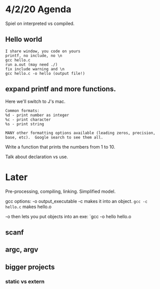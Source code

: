 # 4/2/20 Agenda
Spiel on interpreted vs compiled.

## Hello world
```
I share window, you code on yours
printf, no include, no \n
gcc hello.c
run a.out (may need ./)
fix include warning and \n
gcc hello.c -o hello (output file!)
```
## expand printf and more functions.
Here we'll switch to J's mac.
```
Common formats:
%d - print number as integer
%c - print character
%s - print string

MANY other formatting options available (leading zeros, precision, base, etc).  Google search to see them all.
```
Write a function that prints the numbers from 1 to 10.

Talk about declaration vs use.

# Later
Pre-processing, compiling, linking.  Simplified model.

gcc options:
-o output_executable
-c makes it into an object.
`gcc -c hello.c` makes hello.o

-o then lets you put objects into an exe:
`gcc -o hello hello.o

## scanf

## argc, argv

## bigger projects
### static vs extern

